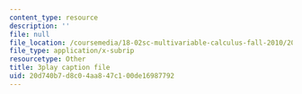 ```yaml
---
content_type: resource
description: ''
file: null
file_location: /coursemedia/18-02sc-multivariable-calculus-fall-2010/20d740b7d8c04aa847c100de16987792_5fpxkVFQUw.srt
file_type: application/x-subrip
resourcetype: Other
title: 3play caption file
uid: 20d740b7-d8c0-4aa8-47c1-00de16987792
---
```

